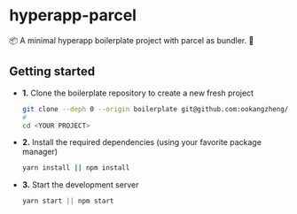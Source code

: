 # hyperapp-parcel
📦 A minimal hyperapp boilerplate project with parcel as bundler. 🚀

## Getting started
- **1.** Clone the boilerplate repository to create a new fresh project
  ```sh
  git clone --deph 0 --origin boilerplate git@github.com:ookangzheng/hyperapp-parcel.git <YOUR PROJECT>
  #
  cd <YOUR PROJECT>
  ```

- **2.** Install the required dependencies (using your favorite package manager)
  ```sh
  yarn install || npm install
  ```

- **3.** Start the development server
  ```js
  yarn start || npm start
  ```